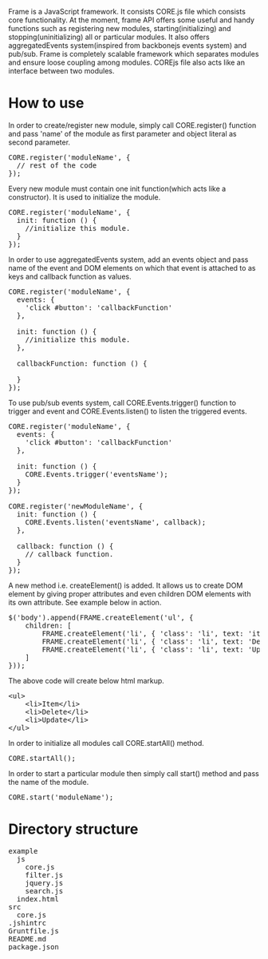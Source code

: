 <p>Frame is a JavaScript framework. It consists CORE.js file which consists core functionality. At the moment, frame API offers some useful and handy functions such as registering new modules, starting(initializing) and stopping(uninitializing) all or particular modules. It also offers aggregatedEvents system(inspired from backbonejs events system) and pub/sub. Frame is completely scalable framework which separates modules and ensure loose coupling among modules. COREjs file also acts like an interface between two modules.</p>
<h1>How to use</h1>
<p>In order to create/register new module, simply call CORE.register() function and pass 'name' of the module as first parameter and object literal as second parameter.</p>

<pre>
CORE.register('moduleName', {
  // rest of the code
});
</pre>

<p>Every new module must contain one init function(which acts like a constructor). It is used to initialize the module.</p>

<pre>
CORE.register('moduleName', {
  init: function () {
    //initialize this module.
  }
});
</pre>

<p>In order to use aggregatedEvents system, add an events object and pass name of the event and DOM elements on which that event is attached to as keys and callback function as values.</p>

<pre>
CORE.register('moduleName', {
  events: {
    'click #button': 'callbackFunction'
  },
  
  init: function () {
    //initialize this module.
  },
  
  callbackFunction: function () {
    
  }
});
</pre>

<p>To use pub/sub events system, call CORE.Events.trigger() function to trigger and event and CORE.Events.listen() to listen the triggered events.</p>

<pre>
CORE.register('moduleName', {
  events: {
    'click #button': 'callbackFunction'
  },
  
  init: function () {
    CORE.Events.trigger('eventsName');
  }
});

CORE.register('newModuleName', {
  init: function () {
    CORE.Events.listen('eventsName', callback);
  },
  
  callback: function () {
    // callback function.
  }
});
</pre>
<p>A new method i.e. createElement() is added. It allows us to create DOM element by giving proper attributes and even children DOM elements with its own attribute. See example below in action.</p>
<pre>
$('body').append(FRAME.createElement('ul', {
    children: [
        FRAME.createElement('li', { 'class': 'li', text: 'item' }),
        FRAME.createElement('li', { 'class': 'li', text: 'Delete' }),
        FRAME.createElement('li', { 'class': 'li', text: 'Update' })
    ]
}));
</pre>
<p>The above code will create below html markup.</p>
<pre>
&lt;ul&gt;
    &lt;li&gt;Item&lt;/li&gt;
    &lt;li&gt;Delete&lt;/li&gt;
    &lt;li&gt;Update&lt;/li&gt;
&lt;/ul&gt;
</pre>
<p>In order to initialize all modules call CORE.startAll() method.</p>
<pre>
CORE.startAll();
</pre>
<p>In order to start a particular module then simply call start() method and pass the name of the module.</p>
<pre>
CORE.start('moduleName');
</pre>
<h1>Directory structure</h1>
<pre>
example
  js
    core.js
    filter.js
    jquery.js
    search.js
  index.html
src
  core.js
.jshintrc
Gruntfile.js
README.md
package.json
</pre>
